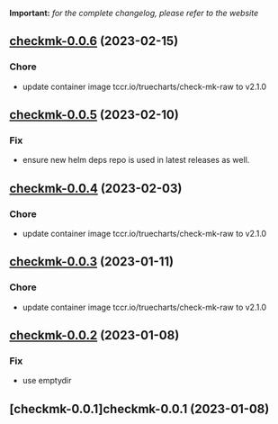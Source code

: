 **Important:**
*for the complete changelog, please refer to the website*




## [checkmk-0.0.6](https://github.com/truecharts/charts/compare/checkmk-0.0.5...checkmk-0.0.6) (2023-02-15)

### Chore

- update container image tccr.io/truecharts/check-mk-raw to v2.1.0
  
  


## [checkmk-0.0.5](https://github.com/truecharts/charts/compare/checkmk-0.0.4...checkmk-0.0.5) (2023-02-10)

### Fix

- ensure new helm deps repo is used in latest releases as well.
  
  


## [checkmk-0.0.4](https://github.com/truecharts/charts/compare/checkmk-0.0.3...checkmk-0.0.4) (2023-02-03)

### Chore

- update container image tccr.io/truecharts/check-mk-raw to v2.1.0
  
  


## [checkmk-0.0.3](https://github.com/truecharts/charts/compare/checkmk-0.0.2...checkmk-0.0.3) (2023-01-11)

### Chore

- update container image tccr.io/truecharts/check-mk-raw to v2.1.0
  
  


## [checkmk-0.0.2](https://github.com/truecharts/charts/compare/checkmk-0.0.1...checkmk-0.0.2) (2023-01-08)

### Fix

- use emptydir
  
  


## [checkmk-0.0.1]checkmk-0.0.1 (2023-01-08)

